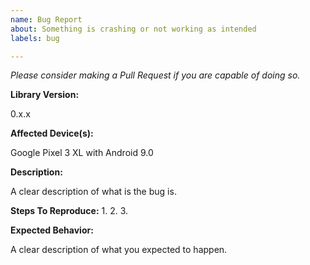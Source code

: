 ```yaml
---
name: Bug Report
about: Something is crashing or not working as intended
labels: bug

---
```


*Please consider making a Pull Request if you are capable of doing so.*

**Library Version:**

0.x.x
 
**Affected Device(s):**
 
Google Pixel 3 XL with Android 9.0
 
**Description:**

A clear description of what is the bug is.

**Steps To Reproduce:**
1. 
2. 
3. 

**Expected Behavior:**

A clear description of what you expected to happen.

